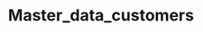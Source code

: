 ---  
schema: Master_data_customers  
title: Master_data_customers  
organization: Sample Department  
notes: Used in 1 lineage(s)  
resources:  
  - name: Master_data_customers 
    url: abfs://system/Master_data_customers 
    format : parquet  
license: None  
category:
  - Education  
maintainer: User  
maintainer_email: UserMail  
---